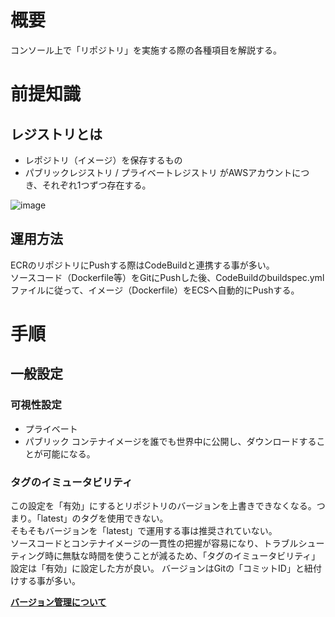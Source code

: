 # 概要
コンソール上で「リポジトリ」を実施する際の各種項目を解説する。

# 前提知識
## レジストリとは
- レポジトリ（イメージ）を保存するもの
- パブリックレジストリ / プライベートレジストリ がAWSアカウントにつき、それぞれ1つずつ存在する。

![image](https://github.com/adgjmptwgw/aws-practice/assets/66456130/6964a0a5-2536-418e-97c7-fbefa8002452)


## 運用方法
ECRのリポジトリにPushする際はCodeBuildと連携する事が多い。  
ソースコード（Dockerfile等）をGitにPushした後、CodeBuildのbuildspec.ymlファイルに従って、イメージ（Dockerfile）をECSへ自動的にPushする。

# 手順
## 一般設定
### 可視性設定
- プライベート
- パブリック
コンテナイメージを誰でも世界中に公開し、ダウンロードすることが可能になる。

### タグのイミュータビリティ
この設定を「有効」にするとリポジトリのバージョンを上書きできなくなる。つまり。「latest」のタグを使用できない。  
そもそもバージョンを「latest」で運用する事は推奨されていない。  
ソースコードとコンテナイメージの一貫性の把握が容易になり、トラブルシューティング時に無駄な時間を使うことが減るため、「タグのイミュータビリティ」設定は「有効」に設定した方が良い。
バージョンはGitの「コミットID」と紐付けする事が多い。　　  

[**バージョン管理について**](https://dev.classmethod.jp/articles/docker-image-tag-git-commit-id-by-codebuild/)

